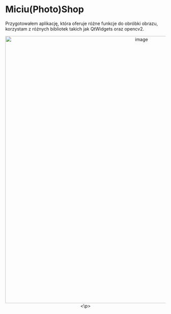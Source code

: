 # Miciu(Photo)Shop
Przygotowałem aplikację, która oferuje różne funkcje do obróbki obrazu, korzystam z różnych bibliotek takich jak QtWidgets oraz opencv2.

<p align="center">
  <img width="840" alt="image" src="https://github.com/user-attachments/assets/3a44acb3-de05-41a2-998e-ea6fc2154ce9">
<\p>
